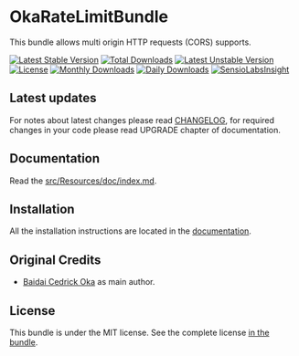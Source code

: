OkaRateLimitBundle
==================

This bundle allows multi origin HTTP requests (CORS) supports.

[![Latest Stable Version](https://poser.pugx.org/coka/rate-limit-bundle/v/stable)](https://packagist.org/packages/coka/rate-limit-bundle)
[![Total Downloads](https://poser.pugx.org/coka/rate-limit-bundle/downloads)](https://packagist.org/packages/coka/rate-limit-bundle)
[![Latest Unstable Version](https://poser.pugx.org/coka/rate-limit-bundle/v/unstable)](https://packagist.org/packages/coka/rate-limit-bundle)
[![License](https://poser.pugx.org/coka/rate-limit-bundle/license)](https://packagist.org/packages/coka/rate-limit-bundle)
[![Monthly Downloads](https://poser.pugx.org/coka/rate-limit-bundle/d/monthly)](https://packagist.org/packages/coka/rate-limit-bundle)
[![Daily Downloads](https://poser.pugx.org/coka/rate-limit-bundle/d/daily)](https://packagist.org/packages/coka/rate-limit-bundle)
[![SensioLabsInsight](https://insight.sensiolabs.com/projects/4934a5aa-4963-4260-b161-78f6313fb2ea/mini.png)](https://insight.sensiolabs.com/projects/4934a5aa-4963-4260-b161-78f6313fb2ea)

Latest updates
--------------

For notes about latest changes please read [CHANGELOG](CHANGELOG.md), for required changes in your code please read UPGRADE chapter of documentation.

Documentation
-------------

Read the [src/Resources/doc/index.md](src/Resources/doc/index.md).

Installation
------------

All the installation instructions are located in the [documentation](src/Resources/doc/index.md).

Original Credits
----------------

* [Baidai Cedrick Oka](https://github.com/CedrickOka) as main author.

License
-------

This bundle is under the MIT license. See the complete license [in the bundle](LICENSE).
